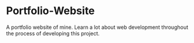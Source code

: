 # Portfolio-Website

A portfolio website of mine. Learn a lot about web development throughout the process of developing this project.
